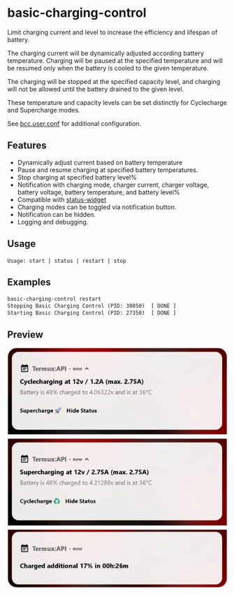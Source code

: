# basic-charging-control
Limit charging current and level to increase the efficiency and lifespan of battery.

The charging current will be dynamically adjusted according battery temperature. Charging will be paused at the specified temperature and will be resumed only when the battery is cooled to the given temperature.

The charging will be stopped at the specified capacity level, and charging will not be allowed until the battery drained to the  given level.

These temperature and capacity levels can be set distinctly for Cyclecharge and Supercharge modes.

See [bcc.user.conf](https://github.com/seffparker/android-scripts/blob/master/sdcard/lab/android/etc/bcc.user.conf) for additional configuration.

## Features
- Dynamically adjust current based on battery temperature
- Pause and resume charging at specified battery temperatures.
- Stop charging at specified battery level%
- Notification with charging mode, charger current, charger voltage, battery voltage, battery temperature, and battery level%
- Compatible with [status-widget](https://github.com/seffparker/android-scripts/blob/master/doc/status-widget.md)
- Charging modes can be toggled via notification button.
- Notification can be hidden.
- Logging and debugging.

## Usage
```
Usage: start | status | restart | stop
```

## Examples
```
basic-charging-control restart
Stopping Basic Charging Control (PID: 30050)  [ DONE ]
Starting Basic Charging Control (PID: 27350)  [ DONE ]
```

## Preview
![basic-charging-control](/doc/images/basic-charging-control.png)

